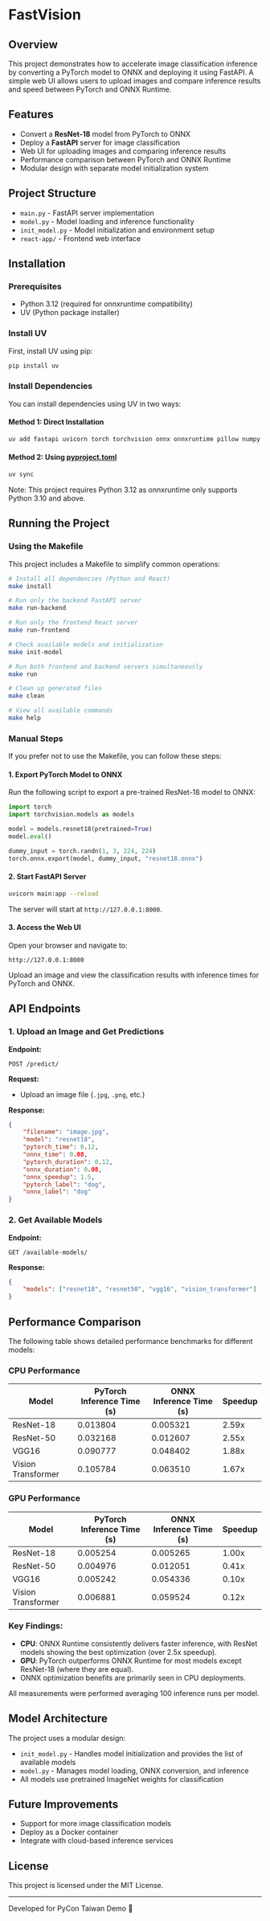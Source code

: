 # FastVision

## Overview
This project demonstrates how to accelerate image classification inference by converting a PyTorch model to ONNX and deploying it using FastAPI. A simple web UI allows users to upload images and compare inference results and speed between PyTorch and ONNX Runtime.

## Features
- Convert a **ResNet-18** model from PyTorch to ONNX
- Deploy a **FastAPI** server for image classification
- Web UI for uploading images and comparing inference results
- Performance comparison between PyTorch and ONNX Runtime
- Modular design with separate model initialization system

## Project Structure
- `main.py` - FastAPI server implementation
- `model.py` - Model loading and inference functionality
- `init_model.py` - Model initialization and environment setup
- `react-app/` - Frontend web interface

## Installation

### Prerequisites
- Python 3.12 (required for onnxruntime compatibility)
- UV (Python package installer)

### Install UV
First, install UV using pip:
```bash
pip install uv
```

### Install Dependencies
You can install dependencies using UV in two ways:

#### Method 1: Direct Installation
```bash
uv add fastapi uvicorn torch torchvision onnx onnxruntime pillow numpy
```

#### Method 2: Using [pyproject.toml](./pyproject.toml)
```bash
uv sync
```

Note: This project requires Python 3.12 as onnxruntime only supports Python 3.10 and above.

## Running the Project

### Using the Makefile
This project includes a Makefile to simplify common operations:

```bash
# Install all dependencies (Python and React)
make install

# Run only the backend FastAPI server
make run-backend

# Run only the frontend React server
make run-frontend

# Check available models and initialization
make init-model

# Run both frontend and backend servers simultaneously
make run

# Clean up generated files
make clean

# View all available commands
make help
```

### Manual Steps
If you prefer not to use the Makefile, you can follow these steps:

#### 1. Export PyTorch Model to ONNX
Run the following script to export a pre-trained ResNet-18 model to ONNX:
```python
import torch
import torchvision.models as models

model = models.resnet18(pretrained=True)
model.eval()

dummy_input = torch.randn(1, 3, 224, 224)
torch.onnx.export(model, dummy_input, "resnet18.onnx")
```

#### 2. Start FastAPI Server
```bash
uvicorn main:app --reload
```
The server will start at `http://127.0.0.1:8000`.

#### 3. Access the Web UI
Open your browser and navigate to:
```
http://127.0.0.1:8000
```
Upload an image and view the classification results with inference times for PyTorch and ONNX.

## API Endpoints
### 1. Upload an Image and Get Predictions
**Endpoint:**
```
POST /predict/
```
**Request:**
- Upload an image file (`.jpg`, `.png`, etc.)

**Response:**
```json
{
    "filename": "image.jpg",
    "model": "resnet18",
    "pytorch_time": 0.12,
    "onnx_time": 0.08,
    "pytorch_duration": 0.12,
    "onnx_duration": 0.08,
    "onnx_speedup": 1.5,
    "pytorch_label": "dog",
    "onnx_label": "dog"
}
```

### 2. Get Available Models
**Endpoint:**
```
GET /available-models/
```

**Response:**
```json
{
    "models": ["resnet18", "resnet50", "vgg16", "vision_transformer"]
}
```

## Performance Comparison
The following table shows detailed performance benchmarks for different models:

### CPU Performance
| Model | PyTorch Inference Time (s) | ONNX Inference Time (s) | Speedup |
|--------|----------------------|----------------------|--------|
| ResNet-18 | 0.013804 | 0.005321 | 2.59x |
| ResNet-50 | 0.032168 | 0.012607 | 2.55x |
| VGG16 | 0.090777 | 0.048402 | 1.88x |
| Vision Transformer | 0.105784 | 0.063510 | 1.67x |

### GPU Performance
| Model | PyTorch Inference Time (s) | ONNX Inference Time (s) | Speedup |
|--------|----------------------|----------------------|--------|
| ResNet-18 | 0.005254 | 0.005265 | 1.00x |
| ResNet-50 | 0.004976 | 0.012051 | 0.41x |
| VGG16 | 0.005242 | 0.054336 | 0.10x |
| Vision Transformer | 0.006881 | 0.059524 | 0.12x |

### Key Findings:
- **CPU**: ONNX Runtime consistently delivers faster inference, with ResNet models showing the best optimization (over 2.5x speedup).
- **GPU**: PyTorch outperforms ONNX Runtime for most models except ResNet-18 (where they are equal).
- ONNX optimization benefits are primarily seen in CPU deployments.

All measurements were performed averaging 100 inference runs per model.

## Model Architecture
The project uses a modular design:
- `init_model.py` - Handles model initialization and provides the list of available models
- `model.py` - Manages model loading, ONNX conversion, and inference
- All models use pretrained ImageNet weights for classification

## Future Improvements
- Support for more image classification models
- Deploy as a Docker container
- Integrate with cloud-based inference services

## License
This project is licensed under the MIT License.

---
Developed for PyCon Taiwan Demo 🎉

